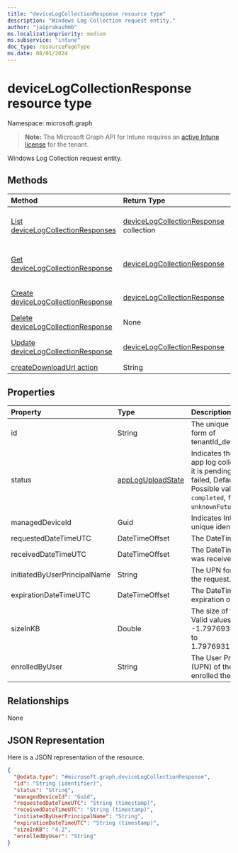 ```yaml
---
title: "deviceLogCollectionResponse resource type"
description: "Windows Log Collection request entity."
author: "jaiprakashmb"
ms.localizationpriority: medium
ms.subservice: "intune"
doc_type: resourcePageType
ms.date: 08/01/2024
---
```


# deviceLogCollectionResponse resource type

Namespace: microsoft.graph

> **Note:** The Microsoft Graph API for Intune requires an [active Intune license](https://go.microsoft.com/fwlink/?linkid=839381) for the tenant.

Windows Log Collection request entity.

## Methods
|Method|Return Type|Description|
|:---|:---|:---|
|[List deviceLogCollectionResponses](../api/intune-devices-devicelogcollectionresponse-list.md)|[deviceLogCollectionResponse](../resources/intune-devices-devicelogcollectionresponse.md) collection|List properties and relationships of the [deviceLogCollectionResponse](../resources/intune-devices-devicelogcollectionresponse.md) objects.|
|[Get deviceLogCollectionResponse](../api/intune-devices-devicelogcollectionresponse-get.md)|[deviceLogCollectionResponse](../resources/intune-devices-devicelogcollectionresponse.md)|Read properties and relationships of the [deviceLogCollectionResponse](../resources/intune-devices-devicelogcollectionresponse.md) object.|
|[Create deviceLogCollectionResponse](../api/intune-devices-devicelogcollectionresponse-create.md)|[deviceLogCollectionResponse](../resources/intune-devices-devicelogcollectionresponse.md)|Create a new [deviceLogCollectionResponse](../resources/intune-devices-devicelogcollectionresponse.md) object.|
|[Delete deviceLogCollectionResponse](../api/intune-devices-devicelogcollectionresponse-delete.md)|None|Deletes a [deviceLogCollectionResponse](../resources/intune-devices-devicelogcollectionresponse.md).|
|[Update deviceLogCollectionResponse](../api/intune-devices-devicelogcollectionresponse-update.md)|[deviceLogCollectionResponse](../resources/intune-devices-devicelogcollectionresponse.md)|Update the properties of a [deviceLogCollectionResponse](../resources/intune-devices-devicelogcollectionresponse.md) object.|
|[createDownloadUrl action](../api/intune-devices-devicelogcollectionresponse-createdownloadurl.md)|String||

## Properties
|Property|Type|Description|
|:---|:---|:---|
|id|String|The unique identifier in the form of tenantId_deviceId_requestId.|
|status|[appLogUploadState](../resources/intune-devices-apploguploadstate.md)|Indicates the status for the app log collection request if it is pending, completed or failed, Default is pending. Possible values are: `pending`, `completed`, `failed`, `unknownFutureValue`.|
|managedDeviceId|Guid|Indicates Intune device unique identifier.|
|requestedDateTimeUTC|DateTimeOffset|The DateTime of the request.|
|receivedDateTimeUTC|DateTimeOffset|The DateTime the request was received.|
|initiatedByUserPrincipalName|String|The UPN for who initiated the request.|
|expirationDateTimeUTC|DateTimeOffset|The DateTime of the expiration of the logs.|
|sizeInKB|Double|The size of the logs in KB. Valid values -1.79769313486232E+308 to 1.79769313486232E+308|
|enrolledByUser|String|The User Principal Name (UPN) of the user that enrolled the device.|

## Relationships
None

## JSON Representation
Here is a JSON representation of the resource.
<!-- {
  "blockType": "resource",
  "keyProperty": "id",
  "@odata.type": "microsoft.graph.deviceLogCollectionResponse"
}
-->
``` json
{
  "@odata.type": "#microsoft.graph.deviceLogCollectionResponse",
  "id": "String (identifier)",
  "status": "String",
  "managedDeviceId": "Guid",
  "requestedDateTimeUTC": "String (timestamp)",
  "receivedDateTimeUTC": "String (timestamp)",
  "initiatedByUserPrincipalName": "String",
  "expirationDateTimeUTC": "String (timestamp)",
  "sizeInKB": "4.2",
  "enrolledByUser": "String"
}
```